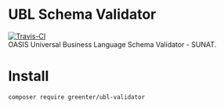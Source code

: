 # UBL Schema Validator

[![Travis-CI](https://img.shields.io/travis/giansalex/ubl-validator.svg?branch=master&style=flat-square)](https://travis-ci.org/giansalex/ubl-validator)  
OASIS Universal Business Language Schema Validator - SUNAT.

# Install
```bash
composer require greenter/ubl-validator
```

